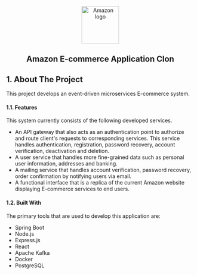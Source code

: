 <a name="readme-top"></a>

<!-- PROJECT LOGO -->
<br />
<div align="center">
	<a href="https://amazon.com/">
		<img 
			src="https://images.crowdspring.com/blog/wp-content/uploads/2023/07/03162944/amazon-logo-1.png" 
			alt="Amazon logo" 
			width="100" 
			height="100">
	</a>
	<h2 align="center">
		Amazon E-commerce Application Clon
  	</h2>
</div>

<!-- ABOUT THE PROJECT -->

## 1. About The Project

This project develops an event-driven microservices E-commerce system. 


#### 1.1. Features
This system currently consists of the following developed services.
<ul>
	<li>
		An API gateway that also acts as an authentication point to authorize and route client's requests to corresponding services. 
    This service handles authentication, registration, password recovery, account verification, deactivation and deletion.
	</li>
	<li>
		A user service that handles more fine-grained data such as personal user information, addresses and banking.
	</li>
  <li>
    A mailing service that handles account verification, password recovery, order confirmation by notifying users via email.
  </li>
	<li>
		A functional interface that is a replica of the current Amazon website displaying E-commerce services to end users.
	</li>
</ul>

#### 1.2. Built With

The primary tools that are used to develop this application are:
- Spring Boot
- Node.js
- Express.js
- React
- Apache Kafka
- Docker
- PostgreSQL
